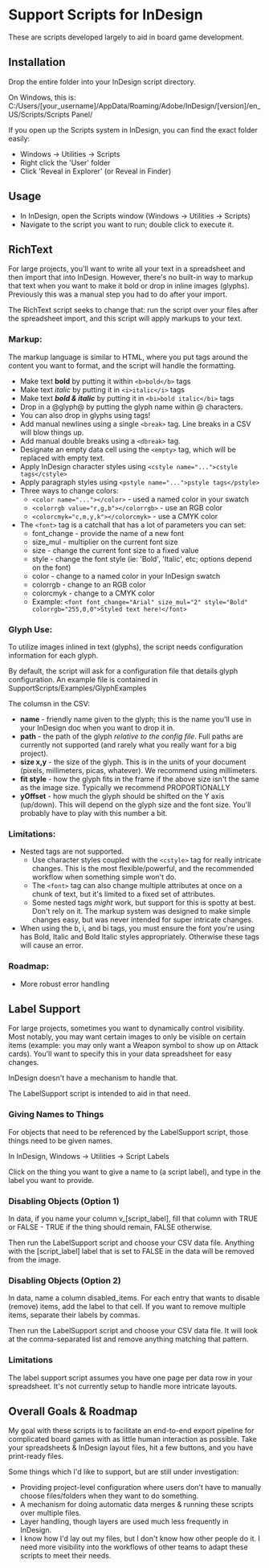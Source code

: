 # Support Scripts for InDesign
These are scripts developed largely to aid in board game development.

## Installation
Drop the entire folder into your InDesign script directory.

On Windows, this is:
C:/Users/[your_username]/AppData/Roaming/Adobe/InDesign/[version]/en_US/Scripts/Scripts Panel/

If you open up the Scripts system in InDesign, you can find the exact folder easily:
- Windows -> Utilities -> Scripts
- Right click the 'User' folder
- Click 'Reveal in Explorer' (or Reveal in Finder)

## Usage
- In InDesign, open the Scripts window (Windows -> Utilities -> Scripts)
- Navigate to the script you want to run; double click to execute it.

## RichText
For large projects, you'll want to write all your text in a spreadsheet and then import
that into InDesign. However, there's no built-in way to markup that text when
you want to make it bold or drop in inline images (glyphs). Previously this was a manual step you had to do
after your import.

The RichText script seeks to change that: run the script over your files after
the spreadsheet import, and this script will apply markups to your text.

### Markup:
The markup language is similar to HTML, where you put tags around the content
you want to format, and the script will handle the formatting.

- Make text <b>bold</b> by putting it within `<b>bold</b>` tags
- Make text <i>italic</i> by putting it in `<i>italic</i>` tags
- Make text <b><i>bold & italic</i></b> by putting it in `<bi>bold italic</bi>` tags
- Drop in a @glyph@ by putting the glyph name within @ characters.
- You can also drop in glyphs using <glyph name="glyph"> tags!
- Add manual newlines using a single `<break>` tag. Line breaks in a CSV will blow things up.
- Add manual double breaks using a `<dbreak>` tag.
- Designate an empty data cell using the `<empty>` tag, which will be replaced with empty text.
- Apply InDesign character styles using `<cstyle name="...">cstyle tags</cstyle>`
- Apply paragraph styles using `<pstyle name="...">pstyle tags</pstyle>`
- Three ways to change colors:
	- `<color name="..."></color>` - used a named color in your swatch
	- `<colorrgb value="r,g,b"></colorrgb>` - use an RGB color
	- `<colorcmyk="c,m,y,k"></colorcmyk>` - use a CMYK color
- The `<font>` tag is a catchall that has a lot of parameters you can set:
	- font_change - provide the name of a new font
	- size_mul - multiplier on the current font size
	- size - change the current font size to a fixed value
	- style - change the font style (ie: 'Bold', 'Italic', etc; options depend on the font)
	- color - change to a named color in your InDesign swatch
	- colorrgb - change to an RGB color
	- colorcmyk - change to a CMYK color
	- Example: `<font font_change="Arial" size_mul="2" style="Bold" colorrgb="255,0,0">Styled text here!</font>`

### Glyph Use:
To utilize images inlined in text (glyphs), the script needs configuration information for each glyph.

By default, the script will ask for a configuration file that details glyph configuration.
An example file is contained in SupportScripts/Examples/GlyphExamples

The columsn in the CSV:
- <b>name</b> - friendly name given to the glyph; this is the name you'll use in your InDesign doc when you want to drop it in.
- <b>path</b> - the path of the glyph *relative to the config file*. Full paths are currently not supported (and rarely what you really want for a big project).
- <b>size x,y</b> - the size of the glyph. This is in the units of your document (pixels, millimeters, picas, whatever). We recommend using millimeters.
- <b>fit style</b> - how the glyph fits in the frame if the above size isn't the same as the image size. Typically we recommend PROPORTIONALLY
- <b>yOffset</b> - how much the glyph should be shifted on the Y axis (up/down). This will depend on the glyph size and the font size. You'll probably have to play with this number a bit. 

### Limitations:
- Nested tags are not supported.
	- Use character styles coupled with the `<cstyle>` tag for really intricate changes. This is the most flexible/powerful, and the recommended workflow when something simple won't do.
	- The `<font>` tag can also change multiple attributes at once on a chunk of text, but it's limited to a fixed set of attributes.
	- Some nested tags *might* work, but support for this is spotty at best. Don't rely on it. The markup system was designed to make simple changes easy, but was never intended for super intricate changes.
- When using the b, i, and bi tags, you must ensure the font you're using has Bold, Italic and Bold Italic styles appropriately. Otherwise these tags will cause an error.

### Roadmap:
- More robust error handling

## Label Support
For large projects, sometimes you want to dynamically control visibility.
Most notably, you may want certain images to only be visible on certain items (example: you may
only want a Weapon symbol to show up on Attack cards). You'll want to specify this in
your data spreadsheet for easy changes.

InDesign doesn't have a mechanism to handle that.

The LabelSupport script is intended to aid in that need.

### Giving Names to Things
For objects that need to be referenced by the LabelSupport script,
those things need to be given names.

In InDesign, Windows -> Utilities -> Script Labels

Click on the thing you want to give a name to (a script label), and type
in the label you want to provide.

### Disabling Objects (Option 1)
In data, if you name your column v_[script_label], fill that column
with TRUE or FALSE - TRUE if the thing should remain, FALSE otherwise.

Then run the LabelSupport script and choose your CSV data file. Anything with the [script_label] label
that is set to FALSE in the data will be removed from the image.

### Disabling Objects (Option 2)
In data, name a column disabled_items.
For each entry that wants to disable (remove) items, add the label to that cell.
If you want to remove multiple items, separate their labels by commas.

Then run the LabelSupport script and choose your CSV data file. It will look at the comma-separated list
and remove anything matching that pattern.

### Limitations
The label support script assumes you have one page per data row in your spreadsheet.
It's not currently setup to handle more intricate layouts. 

## Overall Goals & Roadmap
My goal with these scripts is to facilitate an end-to-end export pipeline for
complicated board games with as little human interaction as possible. Take your
spreadsheets & InDesign layout files, hit a few buttons, and you have print-ready files.

Some things which I'd like to support, but are still under investigation:
- Providing project-level configuration where users don't have to manually choose files/folders when they want to do something.
- A mechanism for doing automatic data merges & running these scripts over multiple files.
- Layer handling, though layers are used much less frequently in InDesign.
- I know how I'd lay out my files, but I don't know how other people do it. I need more visibility into the workflows of other teams to adapt these scripts to meet their needs.